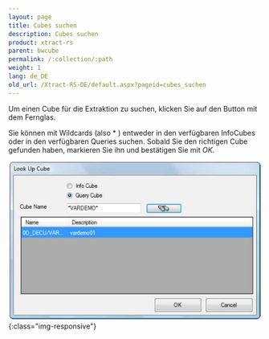 ```yaml
---
layout: page
title: Cubes suchen
description: Cubes suchen
product: xtract-rs
parent: bwcube
permalink: /:collection/:path
weight: 1
lang: de_DE
old_url: /Xtract-RS-DE/default.aspx?pageid=cubes_suchen
---
```


Um einen Cube für die Extraktion zu suchen, klicken Sie auf den Button mit dem Fernglas.

Sie können mit Wildcards (also * ) entweder in den verfügbaren InfoCubes oder in den verfügbaren Queries suchen. Sobald Sie den richtigen Cube gefunden haben, markieren Sie ihn und bestätigen Sie mit *OK*.

![BWCube-Search](/img/content/BWCube-Search.png){:class="img-responsive"}



